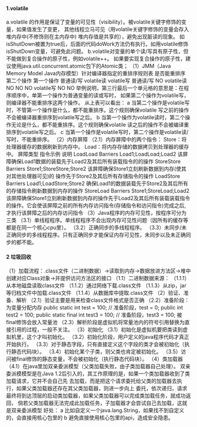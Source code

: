 #### 1.volatile 
   a.volatile 的作用是保证了变量的可见性（visibility）。被volatile关键字修饰的变量，如果值发生了变更，
   其他线程立马可见（用volatile关键字修饰的变量会存入堆内存中(不修饰则在主内存中) 堆内存值是共享的），避免出现脏读的现象。
   如isShutDown被置为true后，后面的代码doWork方法仍有执行。如用volatile修饰isShutDown变量，可避免此问题。
   b.volatile对变量的单个读/写具有原子性，但不能做到复合操作的原子性，例如volatile++。
   如果要实现复合操作的原子性，建议使用java.util.concurrent.atomic包下的Atomic类；
  （1）JMM（Java Memory Model Java内存模型）针对编译器指定的重排序规则表
     是否能重排序        第二个操作
        第一个操作       普通读/写       volatile读       volatile写
        普通读/写                                             NO
        volatile读       NO              NO                  NO
        volatile写                       NO                  NO
    举例说明，第三行最后一个单元格的意思是：在程序顺序中，单第一个操作为普通变量的读或写时，
    如果第二个操作为volatile写，则编译器不能重排序这两个操作。
    从上表可以看出：
        a 当第二个操作是volatile写时，不管第一个操作是什么，都不能重排序。这个规则确保volatile
        写之前的操作不会被编译器重排序到volatile写之后。
        b 当第一个操作为volatile读时，第二个操作无论是什么，都不能重排序。这个规则确保volatile
        读之后的操作不会被编译重排序到volatile写之后。
        c 当第一个操作是volatile写时，第二个操作是volatile读/写时，不能重排序。
  （2）内存屏障
      （2.1）内存屏障中的两个指令：
            Store：将处理器缓存的数据刷新到内存中。
            Load：将内存存储的数据拷贝到处理器的缓存中。
        屏障类型				指令示例						说明
        LoadLoad Barriers	Load1;LoadLoad;Load2	    该屏障确保Load1数据的装载先于Load2及其后所有装载指令的的操作
        StoreStore Barriers	Store1;StoreStore;Store2	该屏障确保Store1立刻刷新数据到内存(使其对其他处理器可见)的
                                                            操作先于Store2及其后所有存储指令的操作
        LoadStore Barriers	Load1;LoadStore;Store2	    确保Load1的数据装载先于Store2及其后所有的存储指令刷新数据到内存的操作
        StoreLoad Barriers	Store1;StoreLoad;Load2	    该屏障确保Store1立刻刷新数据到内存的操作先于Load2及其后所有装载装载指令
                                                            的操作。它会使该屏障之前的所有内存访问指令(存储指令和访问指令)完成之后,
                                                            才执行该屏障之后的内存访问指令
  （3）Java程序的内存可见性，按程序可分为三类
      （3.1）单线程程序。单线程程序不会出现内存可见性问题（因所有的缓存等都是在同一个核心cpu里）。
      （3.2）正确同步的多线程程序。
      （3.3）未同步/未正确同步的多线程程序。只有正确同步才能保证内存可见性，未同步以及未正确同步的都不能。

#### 2 垃圾回收
  （1）加载流程：.class文件（二进制数据）->读取到内存->数据放进方法区->堆中创建对应Class对象->并提供访问方法区的接口
    （1.1）二进制数据来源：
        （1.1.1）从本地磁盘读取class文件
        （1.1.2）通过网络下载.class文件
        （1.1.3）从zip，jar等归档文件中加载.class文件
        （1.1.4）从数据库中提取.class文件
  （2）验证、准备、解析
    （2.1）验证主要是用来检查class文件格式是否正确
    （2.2）准备阶段：为变量分配内存
        public static int test = 100; // 准备阶段，test = 0;
        public int test2 = 100;
        public static final int test3 = 100; // 准备阶段，test3 = 100;  被final修饰会放入常量池
    （2.3）解析阶段是虚拟机将常量池内的符号引用替换为直接引用的过程，一般不关注。
  （3）初始化
    （3.1）初始化是虚拟机要把类读到虚拟机里，这个才叫初始化。
    （3.2）初始化阶段，用户定义的java程序代码才真正开始执行。
    （3.3）对于静态字段，只有直接定义这个字段的类才会被初始化（执行静态代码块）。
    （3.4）初始化某个子类，则父类也肯定被初始化。
    （3.5）访问被final修饰的静态变量，不会被初始化（执行静态代码块）。
  （4）类加载器
    （4.1）在java里加双亲委派模型（父类加载失败，由子类加载器自己处理）。
            双亲委派模模型是在Java 1.2后引入的，其工作原理的是，如果一个类加载器收到了类加载请求，它并不会自己先
                去加载，而是把这个请求委托给父类的加载器去执行，如果父类加载器还存在其父类加载器，则进一步向上
                委托，依次递归，请求最终将到达顶层的启动类加载器，如果父类加载器可以完成类加载任务，就成功返回，
                倘若父类加载器无法完成此加载任务，子加载器才会尝试自己去加载，这就是双亲委派模型
            好处：
                a 比如自定义一个java.lang.String，如果找不到自定义的，会直接用核心包里的
                b 避免直接使用核心包里的api，造成安全隐患。